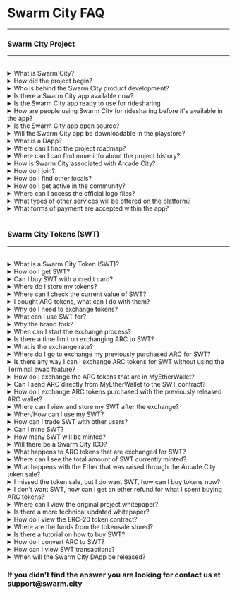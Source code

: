 # Swarm City FAQ  
---

### Swarm City Project  
---

<br>


<details><summary>What is Swarm City?</summary>

A global network building a decentralized app, built on the Ethereum blockchain, to create a [community](https://medium.com/arcade-city-press/getting-organized-62b91a7a0541) of open marketplaces for the exchange of services between peers. Learn more [here](https://queenbeesc.github.io/swarm.city/)
</details>


<details><summary>How did the project begin?</summary>

This project started as a [crazy idea](http://www.newsbtc.com/2016/11/09/arcade-city-decentralized-p2p-services-platform-announces-ico/) to cut out the middlemen between rideshare drivers and passengers. The idea attracted a swarm of contributors that organically strengthened the effort by using Facebook networks to free drivers from both the corporate giants and unnecessary regulations with open peer-2-peer interactions, and eventually attracted some Ethereum developers. Which led to the crowdsale, a [brand fork](https://press.swarm.city/forking-a-brand-cde5de87d46a), and new [business leader](https://press.swarm.city/happy-new-year-a52f80043cc7) to carry the project to the next level, a truly [decentralized platform](http://www.newsbtc.com/2017/02/20/launch-swarm-city-terminal/)
</details>

<details><summary>Who is behind the Swarm City product development?</summary>

[Business & Tech Team](https://getactivein.swarm.city/) [Advisors](https://advisors.swarm.city/)
</details>

<details><summary>Is there a Swarm City app available now?</summary>

Yes, you can access the web application by entering the [Terminal](https://swarm.city) 
What can I do in the Terminal? | At this time, you can use [the Terminal](https://github.com/swarmcity/sc-terminal/blob/master/README.md) to create a profile, exchange ARC to SWT, send/receive SWT, and view the USD value of your SWT balance, check the GitHub
</details>

<details><summary>Is the Swarm City app ready to use for ridesharing</summary>

No, that feature will be available in the second release, [Boardwalk](https://github.com/swarmcity/sc-boardwalk), check the GitHub!
</details>

<details><summary>How are people using Swarm City for ridesharing before it's available in the app?</summary>

Join your local Facebook [Swarm City #needaride](https://queenbeesc.github.io/NeedARide/) group. Post #needaride and meet others in your area. One of your peers will respond to the post. The 2 parties can negotiate the rest, #done
</details>

<details><summary>Is the Swarm City app open source?</summary>

Yes, Swarm City is an open-source P2P web application platform, providing decentralized, privacy-preserving software which keeps users in control of their own content. [Github](https://github.com/swarmcity)
</details>

<details><summary>Will the Swarm City app be downloadable in the playstore?</summary>

No, we have decided against listing the Swarm City app in the Google or Apple appstores. We are creating a Decentralized App (DApp), we do not want to create limitations to suit Google or Apple guidelines. This [book](https://books.google.com/books?id=CEsPDAAAQBAJ&pg=PT140&lpg=PT140&dq=can+you+list+a+decentralized+app+in+the+app+stores&source=bl&ots=gxpXgTRhcb&sig=dzk4uYfnXfWMOSOVLm6kQNDYsdM&hl=en&sa=X&ved=0ahUKEwjQh-e0kcTTAhXBjVQKHdCeD18Q6AEIWzAJ#v=onepage&q=can%20you%20list%20a%20decentralized%20app%20in%20the%20app%20stores&f=false) describes why
</details>

<details><summary>What is a DApp?</summary>

Decentralized Apps (DApps) are a new type of software program designed to exist on the Internet in a way that is not controlled by any single entity. No central servers, no data collection. See the explanations given on the [Ethereum stack exchange](https://ethereum.stackexchange.com/questions/383/what-is-a-dapp)
</details>

<details><summary>Where can I find the project roadmap?</summary>

This Medium article best describes the long term vision of the project [Unmistakably Swarm City](https://press.swarm.city/unmistakably-swarm-city-9522606f88)
</details>

<details><summary>Where can I can find more info about the project history?</summary>

Regular project updates are posted on Medium, [Swarm City Press](https://medium.com/arcade-city-press) or [Swarm City Times](https://medium.com/arcade-city-press/getting-organized-62b91a7a0541)
</details>

<details><summary>How is Swarm City associated with Arcade City?</summary>

The Arcade City cofounders and the project’s Ethereum development team separated from the project visionary during the ICO in November 2016. We describe what we refer to as a brand fork [here](https://press.swarm.city/forking-a-brand-cde5de87d46a)
</details>

<details><summary>How do I join?</summary>

Visit [the Terminal](https://swarm.city ) to create a user profile and a digital wallet 
</details>

<details><summary>How do I find other locals?</summary>

Facebook [Swarm City #needaride](https://www.swarmedup.com/needaride/) groups
</details>

<details><summary>How do I get active in the community?</summary>

[Slack](https://swarm-slack-invite.herokuapp.com/), [Twitter](https://twitter.com/SwarmCityDApp), [Medium](https://press.swarm.city/), [Github](https://github.com/swarmcity), [YouTube](https://www.youtube.com/channel/UCsHBWn_ytZ3xdMbTyYe5Ifg), [Facebook](https://www.facebook.com/groups/SwarmCity/), and any other place you think the swarm might have landed just search Swarm City
</details>

<details><summary>Where can I access the official logo files?</summary>

Github [swarm.city branding](https://github.com/swarmcity/branding.git)
</details>

<details><summary>What types of other services will be offered on the platform?</summary>

We will begin by featuring ridesharing, in the Boardwalk release. Followed by the introduction of Storefront, where other peer-2-peer services, such as [SwarmBnb](https://swarmbnb.com), babysitting, dog walking, car repair, etc will become available as other entrepreneurs and decentralized apps plug into the Swarm CIty network using APIs 
</details>

<details><summary>What forms of payment are accepted within the app?</summary>

Only SWT will be exchanged in the Swarm City ecosystem. However, users can start the transaction with any form of payment, and it will be automatically converted to SWT to complete the transaction behind the scenes
</details>

<br>

### Swarm City Tokens (SWT)
---    

<br>


<details><summary>What is a Swarm City Token (SWT)?</summary>

The SWT is a utility token used to pay for transactions in the Swarm City ecosystem. Learn more in the [token whitepaper](https://github.com/swarmcity/sc-token/blob/master/token-exchange-miniwhitepaper.md)
</details>

<details><summary>How do I get SWT?</summary>

The best way to buy SWT is from an exchange 
[Changelly](https://changelly.com)
[Bittrex](https://bittrex.com/Market/Index?MarketName=BTC-SWT), [Etherdelta](https://etherdelta.github.io/#SWT-ETH), [CryptoDerivatives](https://cryptoderivatives.market/token/SWT), 
</details>

<details><summary>Can I buy SWT with a credit card?</summary>

Yes, on [Changelly](https://chengelly.com)
</details>

<details><summary>Where do I store my tokens?</summary>

You can store your SWT in your SWT wallet created in the Terminal or any external wallet that supports ERC-20 tokens
How can I view my SWT balance using etherscan?
Go to the [SWT ERC 20 contract](https://etherscan.io/token/0xB9e7F8568e08d5659f5D29C4997173d84CdF2607) > Filter by: "add your SWT wallet public address > APPLY
</details>

<details><summary>Where can I check the current value of SWT?</summary>

Enter the [Terminal](https://swarm.city), load your SWT wallet and click on your SWT balance, visit [Coinmarketcap](http://coinmarketcap.com/assets/swarm-city/), or load your wallet in [MyEtherWallet](https://myetherwallet.com)
</details>

<details><summary>I bought ARC tokens, what can I do with them?</summary>
You can either hold on to them for novelty sake or exchange them for SWT in the [Terminal](https://swarm.city)
</details>

<details><summary>Why do I need to exchange tokens?</summary>

For the benefit of this project it was necessary to fork the brand from Arcade City to Swarm City. However, we wanted to make sure the brand fork did not impact Arcade City token owners. The last step to completing our rebranding process is upgrading our token to the [Swarm City Token]https://github.com/swarmcity/sc-token/blob/master/token-exchange-miniwhitepaper.md)(SWT)
</details>

<details><summary>What can I use SWT for?</summary>

All transactions that occur within the Swarm CIty DApp will happen on the Ethereum blockchain, users exchange SWT, an ERC 20 token
</details>


<details><summary>Why the brand fork?</summary>

There are 2 key reasons for the brand fork, the ARC symbol was already in use by some other coins and the previous token contract cannot be renamed and would not have suited the new branding
</details>

<details><summary>When can I start the exchange process?</summary>

You can start the exchange anytime, [enter here]( https://swarm.city/)    
</details>

<details><summary>Is there a time limit on exchanging ARC to SWT?</summary>

There is no time limit on performing the conversion. This functionality will be permanently available in our contract
</details>

<details><summary>What is the exchange rate?</summary>

This is a 1:1 token exchange
</details>

<details><summary>Where do I go to exchange my previously purchased ARC for SWT?</summary>

You will start the exchange by going to the Swarm City Terminal, [enter here]( https://swarm.city)
</details>

<details><summary>Is there any way I can I exchange ARC tokens for SWT without using the Terminal swap feature?</summary>

Yes, the easiest way is to use the Terminal but users can perform the exchange manually, find directions [here]( https://github.com/swarmcity/sc-token/blob/master/token-exchange-miniwhitepaper.md#options-for-exchanging-my-tokens)
</details>

<details><summary>How do I exchange the ARC tokens that are in MyEtherWallet?</summary>

You will need to import your MyEtherWallet to the Terminal by pasting the private key. You will be guided through the token exchange process, which should only take a few minutes to execute. Once done, you can always watch the SWT on your [MyEtherWallet](https://myetherwallet.com) account as well as in the Terminal
</details>

<details><summary>Can I send ARC directly from MyEtherWallet to the SWT contract?</summary>

No, to exchange from ARC to SWT you will have paste to your private key from MyEtherWallet to Terminal and use the exchange tool in Terminal. Once complete, you will be able to view your SWT on your [MyEtherWallet](https://myetherwallet.com) account as well as in the Terminal
</details>

<details><summary>How do I exchange ARC tokens purchased with the previously released ARC wallet?</summary>

[Enter here]( https://swarm.city/) and follow the steps to import your ARC wallet into the Terminal. You will be guided through the token exchange process, which should only take a few minutes to execute
</details>

<details><summary>Where can I view and store my SWT after the exchange?</summary>

Upon entry to the Terminal, all users create a digital wallet. This wallet is used to view, store, send and receive the tokens you own
</details>

<details><summary>When/How can I use my SWT?</summary>

The Swarm City Token (SWT) has been created to function within the Swarm City environment. SWT will be exchanged as the only form of payment within the app 
</details>

<details><summary>How can I trade SWT with other users?</summary>

Users can send tokens with a public address or shortcode or any crypto exchange that lists SWT
</details>

<details><summary>Can I mine SWT?</summary>

No, you can't mine SWT. We held a crowdsale from Nov. 1 to Nov. 30, 2016. SWT was offered for sale to the public. There were 9,525,397.92198459159306133876 SWT minted to be traded on the platform
</details>

<details><summary>How many SWT will be minted?</summary>

The total number of SWT in circulation will be determined by how many ARC tokens get converted to SWT. If only 5,000,000 ARC tokens are converted into SWT, there will only be 5,000,000 SWT in circulation. Most notably there will be no extra tokens minted. A total of 9,525,397.921984591306133876 ARC tokens were minted, so at most only 9,525,397 SWT can ever be minted. This number includes the 16% tokens minted in addition to the ARC token sale.
</details>

<details><summary>Will there be a Swarm City ICO?</summary>

No, there will not be a Swarm City ICO. The amount of SWT created through the token exchange will be the maximum ever created
</details>

<details><summary>What happens to ARC tokens that are exchanged for SWT?</summary>

The ARC tokens will be destroyed immediately by being sent to a burning address 0x0000000000000000000000000000000000000000
</details>

<details><summary>Where can I see the total amount of SWT currently minted?</summary>

Check the token contract [here](https://etherscan.io/token/SwarmCity)
</details>

<details><summary>What happens with the Ether that was raised through the Arcade City token sale?</summary>

We have brand forked, but we are still actively developing the product as described in the token sale whitepaper. Therefore, we will continue to use the [ether](https://etherscan.io/address/0x50126e8fcb9be29f83c6bbd913cc85b40eaf86fc) for building the sharing economy platform. You can also follow the progress of the project in the Swarm City Medium channel, [end of April update](https://press.swarm.city/swarm-city-dev-update-april-25-2017-3bb0cf9348cf)
</details>

<details><summary>I missed the token sale, but I do want SWT, how can I buy tokens now?</summary>

The SWT is listed on exchanges, where anyone can offer to sell or buy tokens, some listed below:
[Bittrex](https://bittrex.com/Market/Index?MarketName=BTC-SWT), [Etherdelta](https://etherdelta.github.io/#SWT-ETH), [CryptoDerivatives](https://cryptoderivatives.market/token/SWT), [Coinmarketcap](http://coinmarketcap.com/assets/swarm-city/), [Changelly](https://changelly.com). In the future, users will easily buy tokens from USD, EUR and other fiat currencies on our in-app exchange
</details>

<details><summary>I don't want SWT, how can I get an ether refund for what I spent buying ARC tokens?</summary>

We will not refund ether, but you can sell ARC token one of the decentralized exchanges
</details>

<details><summary>Where can I view the original project whitepaper?</summary>

[Arcade City whitepaper](https://drive.google.com/file/d/0B9RSMdR2vWssV2JJX0t6dmN6SUk/view), published during the ICO in November 2016
</details>

<details><summary>Is there a more technical updated whitepaper?</summary>

Yes, the [Token exchange whitepaper](https://github.com/swarmcity/sc-token/blob/master/token-exchange-miniwhitepaper.md) was published by the project developers after the name brandfork in January 2017
</details>

<details><summary>How do I view the ERC-20 token contract?</summary>

Visit Etherscan to monitor the [SWT ERC-20 token contract](https://etherscan.io/token/0xB9e7F8568e08d5659f5D29C4997173d84CdF2607) 
</details>

<details><summary>Where are the funds from the tokensale stored?</summary>

[Etherscan](https://etherscan.io/address/0x50126e8fcb9be29f83c6bbd913cc85b40eaf86fc)
</details>

<details><summary>Is there a tutorial on how to buy SWT?</summary>

Bittrex tutorial on [Youtube](https://www.youtube.com/watch?v=CJIOeYI-e7o)
</details>

<details><summary>How do I convert ARC to SWT?</summary>

Visit the Swarm City Terminal. Create a SWT wallet or load your ARC wallet. The system automatically detects your tokens and you will be prompted through the conversion process.
</details>

<details><summary>How can I view SWT transactions?</summary>

[Ethplorer](https://ethplorer.io/address/0xb9e7f8568e08d5659f5d29c4997173d84cdf2607#pageSize=100)
</details>

<details><summary>When will the Swarm City DApp be released?</summary>

It is already available [ https://swarm.city ]. We are close to a MVP status. Which means it will be usable with the minimum set of functions that are needed. After that we improve and enhance the product so that it gets really smooth, neat and easy to use. 
 </details>
 

### If you didn't find the answer you are looking for contact us at support@swarm.city

